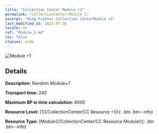 ```yaml
---
title: "Collection Center Module +1"
permalink: /CollectionCenter/Module_1/
excerpt: "Wing Fighter Collection CenterModule +1"
last_modified_at: 2023-07-30
locale: en
ref: "Module_1.md"
toc: false
classes: wide
---
```



![Module +1](/images/cc/CC_Module_1.png)

## Details

  **Description:** Random Module×7

  **Transport time:** 240

  **Maximum BP in time calculation:** 6000

  **Resource Level:** [1](/CollectionCenter/CC Resource +1/){: .btn .btn--info}

  **Resource Type:** [Module](/CollectionCenter/CC Resource Module/){: .btn .btn--info}

